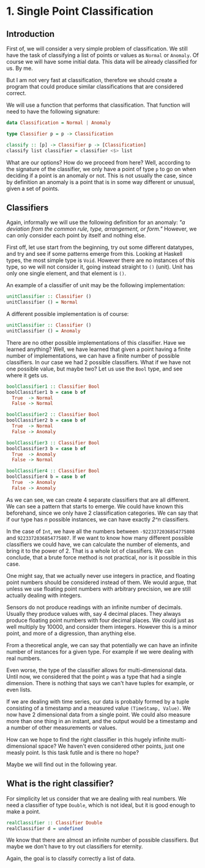 # 1. Single Point Classification

## Introduction

First of, we will consider a very simple problem of classification. We still have the task of classifying a list of points or values as `Normal` or `Anomaly`. Of course we will have some initial data. This data will be already classified for us. By me.

But I am not very fast at classification, therefore we should create a program that could produce similar classifications that are considered correct.

We will use a function that performs that classification. That function will need to have the following signature:

```haskell
data Classification = Normal | Anomaly

type Classifier p = p -> Classification

classify :: [p] -> Classifier p -> [Classification]
classify list classifier = classifier <$> list
```

What are our options? How do we proceed from here? Well, according to the signature of the classifier, we only have a point of type `p` to go on when deciding if a point is an anomaly or not. This is not usually the case, since by definition an anomaly is a point that is in some way different or unusual, given a set of points.

## Classifiers

Again, informally we will use the following definition for an anomaly: _"a deviation from the common rule, type, arrangement, or form."_ However, we can only consider each point by itself and nothing else.

First off, let use start from the beginning, try out some different datatypes, and try and see if some patterns emerge from this. Looking at Haskell types, the most simple type is `Void`. However there are no instances of this type, so we will not consider it, going instead straight to `()` (unit). Unit has only one single element, and that element is `()`.

An example of a classifier of unit may be the following implementation:
```haskell
unitClassifier :: Classifier ()
unitClassifier () = Normal
```
A different possible implementation is of course:
```haskell
unitClassifier :: Classifier ()
unitClassifier () = Anomaly
```

There are no other possible implementations of this classifier. Have we learned anything? Well, we have learned that given a point having a finite number of implementations, we can have a finite number of possible classifiers. In our case we had 2 possible classifiers. What if we have not one possible value, but maybe two? Let us use the `Bool` type, and see where it gets us.

```haskell
boolClassifier1 :: Classifier Bool
boolClassifier1 b = case b of
  True  -> Normal
  False -> Normal

boolClassifier2 :: Classifier Bool
boolClassifier2 b = case b of
  True  -> Normal
  False -> Anomaly

boolClassifier3 :: Classifier Bool
boolClassifier3 b = case b of
  True  -> Anomaly
  False -> Normal  

boolClassifier4 :: Classifier Bool
boolClassifier4 b = case b of
  True  -> Anomaly
  False -> Anomaly  
```
As we can see, we can create 4 separate classifiers that are all different. We can see a pattern that starts to emerge. We could have known this beforehand, since we only have 2 classification categories. We can say that if our type has *n* possible instances, we can have exactly *2^n* classifiers.

In the case of `Int`, we have all the numbers between `-9223372036854775808` and `9223372036854775807`. If we want to know how many different possible classifiers we could have, we can calculate the number of elements, and bring it to the power of 2. That is a whole lot of classifiers. We can conclude, that a brute force method is not practical, nor is it possible in this case.

One might say, that we actually never use integers in practice, and floating point numbers should be considered instead of them. We would argue, that unless we use floating point numbers with arbitrary precision, we are still actually dealing with integers.

Sensors do not produce readings with an infinite number of decimals. Usually they produce values with, say 4 decimal places. They always produce floating point numbers with four decimal places. We could just as well multiply by 10000, and consider them integers. However this is a minor point, and more of a digression, than anything else.

From a theoretical angle, we can say that potentially we can have an infinite number of instances for a given type. For example if we were dealing with real numbers.

Even worse, the type of the classifier allows for multi-dimensional data. Until now, we considered that the point `p` was a type that had a single dimension. There is nothing that says we can't have tuples for example, or even lists.

If we are dealing with time series, our data is probably formed by a tuple consisting of a timestamp and a measured value `(TimeStamp, Value)`. We now have 2 dimensional data from a single point. We could also measure more than one thing in an instant, and the output would be a timestamp and a number of other measurements or values.

How can we hope to find the right classifier in this hugely infinite multi-dimensional space? We haven't even considered other points, just one measly point. Is this task futile and is there no hope?

Maybe we will find out in the following year.

## What is the right classifier?

For simplicity let us consider that we are dealing with real numbers. We need a classifier of type `Double`, which is not ideal, but it is good enough to make a point.
```haskell
realClassifier :: Classifier Double
realClassifier d = undefined
```
We know that there are almost an infinite number of possible classifiers. But maybe we don't have to try out classifiers for eternity.

Again, the goal is to classify correctly a list of data.
